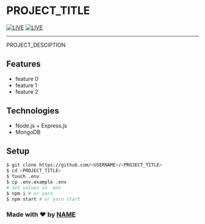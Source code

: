 # PROJECT_TITLE

[![LIVE](https://img.shields.io/badge/DOCUMENTATION-VISIT-orange?style=?style=flat-square&logo=appveyor)](<LINK-TO-DEPLOY>)
[![LIVE](https://img.shields.io/badge/LIVE-VISIT-green?style=?style=flat-square&logo=appveyor)](<LINK-TO-DEPLOY>)

---

PROJECT_DESCIPTION

## Features

- feature 0
- feature 1
- feature 2

## Technologies

- Node.js + Express.js
- MongoDB

## Setup

```bash
$ git clone https://github.com/<USERNAME>/<PROJECT_TITLE>
$ cd <PROJECT_TITLE>
$ touch .env
$ cp .env.example .env
# Set values in .env
$ npm i # or yarn
$ npm start # or yarn start
```

### Made with ❤️️ by [NAME](<PROFILE-URL>)
